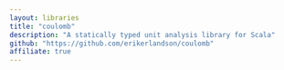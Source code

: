 ```yaml
---
layout: libraries
title: "coulomb"
description: "A statically typed unit analysis library for Scala"
github: "https://github.com/erikerlandson/coulomb"
affiliate: true
---
```

